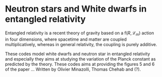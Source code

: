 # Neutron stars and White dwarfs in entangled relativity
Entangled relativity is a recent theory of gravity based on a f($R,\mathcal{L}_m$) action in four dimensions, where spacetime and matter are coupled multiplicatively, whereas in general relativity, the coupling is purely additive. 

These codes model white dwarfs and neutron star in entangled relativity and especially they aims at studying the variation of the Planck constant as predicted by the theory.
These codes aims at providing the figures 5 and 6 of the paper ... Written by Olivier Minazolli, Thomas Chehab and (?). 


